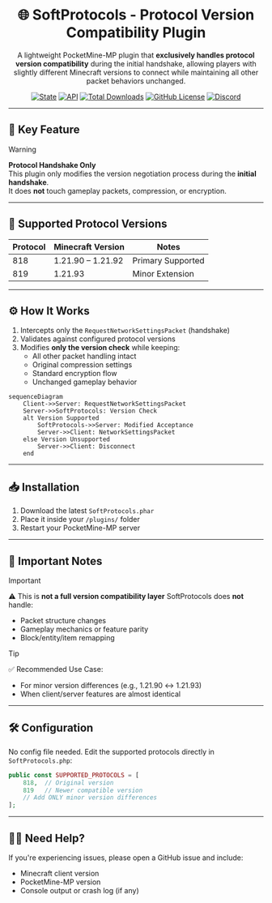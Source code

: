 <div align="center">
<h1>🌐 SoftProtocols - Protocol Version Compatibility Plugin</h1>

<p align="center">
A lightweight PocketMine-MP plugin that <strong>exclusively handles protocol version compatibility</strong> during the initial handshake, allowing players with slightly different Minecraft versions to connect while maintaining all other packet behaviors unchanged.

[![State](https://poggit.pmmp.io/shield.state/SoftProtocols)](https://poggit.pmmp.io/p/SoftProtocols) [![API](https://poggit.pmmp.io/shield.api/SoftProtocols)](https://poggit.pmmp.io/p/SoftProtocols) [![Total Downloads](https://poggit.pmmp.io/shield.dl.total/SoftProtocols)](https://poggit.pmmp.io/p/SoftProtocols) [![GitHub License](https://img.shields.io/github/license/nicholass003/SoftProtocols)](LICENSE) [![Discord](https://img.shields.io/discord/1230982180742631457?logo=discord&logoColor=white&color=5865F2)](https://discord.gg/EEJK2vxtCp) 

</p>

</div>

---

## 🚀 Key Feature

> [!WARNING]
> **Protocol Handshake Only**  
> This plugin only modifies the version negotiation process during the **initial handshake**.  
> It does **not** touch gameplay packets, compression, or encryption.

---

## 🧩 Supported Protocol Versions

| Protocol | Minecraft Version     | Notes             |
|----------|------------------------|-------------------|
| 818      | 1.21.90 – 1.21.92      | Primary Supported |
| 819      | 1.21.93                | Minor Extension   |

---

## ⚙️ How It Works

1. Intercepts only the `RequestNetworkSettingsPacket` (handshake)
2. Validates against configured protocol versions
3. Modifies **only the version check** while keeping:
   - All other packet handling intact
   - Original compression settings
   - Standard encryption flow
   - Unchanged gameplay behavior

```mermaid
sequenceDiagram
    Client->>Server: RequestNetworkSettingsPacket
    Server->>SoftProtocols: Version Check
    alt Version Supported
        SoftProtocols->>Server: Modified Acceptance
        Server->>Client: NetworkSettingsPacket
    else Version Unsupported
        Server->>Client: Disconnect
    end
```

---

## 📥 Installation

1. Download the latest `SoftProtocols.phar`
2. Place it inside your `/plugins/` folder
3. Restart your PocketMine-MP server

---

## 📌 Important Notes

> [!IMPORTANT]
> ⚠ This is **not a full version compatibility layer**
> SoftProtocols does **not** handle:
>
> * Packet structure changes
> * Gameplay mechanics or feature parity
> * Block/entity/item remapping

> [!TIP]
> ✅ Recommended Use Case:
>
> * For minor version differences (e.g., 1.21.90 ↔ 1.21.93)
> * When client/server features are almost identical

---

## 🛠 Configuration

No config file needed.
Edit the supported protocols directly in `SoftProtocols.php`:

```php
public const SUPPORTED_PROTOCOLS = [
    818,  // Original version
    819   // Newer compatible version
    // Add ONLY minor version differences
];
```

---

## 🧑‍💻 Need Help?

If you're experiencing issues, please open a GitHub issue and include:

* Minecraft client version
* PocketMine-MP version
* Console output or crash log (if any)